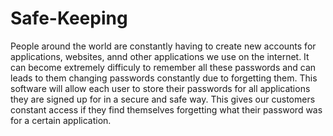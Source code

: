 # Safe-Keeping
People around the world are constantly having to create new accounts for applications, websites, annd other applications we use on the internet. It can become extremely difficuly to remember all these passwords and can leads to them changing passwords constantly due to forgetting them. This software will allow each user to store their passwords for all applications they are signed up for in a secure and safe way. This gives our customers constant access if they find themselves forgetting what their password was for a certain application.
